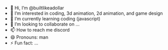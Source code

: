 - 👋 Hi, I’m @builtlikeadollar
- 👀 I’m interested in coding, 3d animation, 2d animation, and game design
- 🌱 I’m currently learning coding (javascript)
- 💞️ I’m looking to collaborate on ...
- 📫 How to reach me discord
- 😄 Pronouns: man
- ⚡ Fun fact: ...

<!---
builtlikeadollar/builtlikeadollar is a ✨ special ✨ repository because its `README.md` (this file) appears on your GitHub profile.
You can click the Preview link to take a look at your changes.
--->
